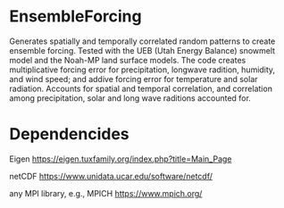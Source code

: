 # EnsembleForcing
Generates spatially and temporally correlated random patterns to create ensemble forcing. Tested with the UEB (Utah Energy Balance) snowmelt model and the Noah-MP land surface models.
The code creates multiplicative forcing error for precipitation, longwave radition, humidity, and wind speed; and addive forcing error for temperature and solar radiation.
Accounts for spatial and temporal correlation, and correlation among precipitation, solar and long wave raditions accounted for. 

# Dependencides
Eigen https://eigen.tuxfamily.org/index.php?title=Main_Page 

netCDF https://www.unidata.ucar.edu/software/netcdf/

any MPI library, e.g., MPICH https://www.mpich.org/
